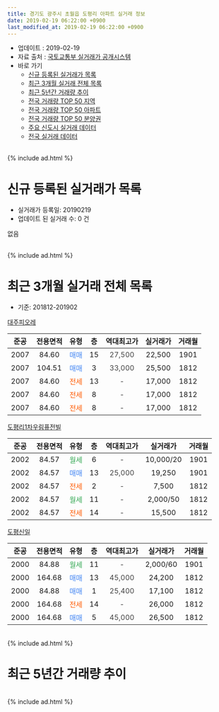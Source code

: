 ```yaml
---
title: 경기도 광주시 초월읍 도평리 아파트 실거래 정보
date: 2019-02-19 06:22:00 +0900
last_modified_at: 2019-02-19 06:22:00 +0900
---
```


* 업데이트 : 2019-02-19
* 자료 출처 : [국토교통부 실거래가 공개시스템](http://rt.molit.go.kr)
* 바로 가기
    * [신규 등록된 실거래가 목록](#신규-등록된-실거래가-목록)
    * [최근 3개월 실거래 전체 목록](#최근-3개월-실거래-전체-목록)
    * [최근 5년간 거래량 추이](#최근-5년간-거래량-추이)
    * [전국 거래량 TOP 50 지역](https://ayogom.github.io/apt-trade-info/최근-3개월-전국에서-가장-거래가-많이-발생한-지역)
    * [전국 거래량 TOP 50 아파트](https://ayogom.github.io/apt-trade-info/최근-3개월-전국에서-가장-거래가-많이-발생한-아파트)
    * [전국 거래량 TOP 50 분양권](https://ayogom.github.io/apt-trade-info/최근-3개월-전국에서-가장-거래가-많이-발생한-분양권)
    * [주요 신도시 실거래 데이터](https://ayogom.github.io/apt-trade-info/주요-신도시)
    * [전국 실거래 데이터](https://ayogom.github.io/apt-trade-info/전국)
<br>
{% include ad.html %}
<br>

# 신규 등록된 실거래가 목록
* 실거래가 등록일: 20190219
* 업데이트 된 실거래 수: 0 건

없음

<br>
{% include ad.html %}
<br>

# 최근 3개월 실거래 전체 목록
* 기준: 201812-201902


[대주피오레](https://search.naver.com/search.naver?query=%EA%B2%BD%EA%B8%B0%EB%8F%84+%EA%B4%91%EC%A3%BC%EC%8B%9C+%EC%B4%88%EC%9B%94%EC%9D%8D+%EB%8F%84%ED%8F%89%EB%A6%AC+%EB%8C%80%EC%A3%BC%ED%94%BC%EC%98%A4%EB%A0%88)

|준공|전용면적|유형|층|역대최고가|실거래가|거래월|
|:---:|:---:|:---:|:---:|:---:|:---:|:---:|
|2007|84.60|<span style="color:#4285f3">매매</span>|15|<span style="color:#444444">27,500</span>|22,500|1901|
|2007|104.51|<span style="color:#4285f3">매매</span>|3|<span style="color:#444444">33,000</span>|25,500|1812|
|2007|84.60|<span style="color:#ff5a00">전세</span>|13|<span style="color:#444444">-</span>|17,000|1812|
|2007|84.60|<span style="color:#ff5a00">전세</span>|8|<span style="color:#444444">-</span>|17,000|1812|
|2007|84.60|<span style="color:#ff5a00">전세</span>|8|<span style="color:#444444">-</span>|17,000|1812|

[도평리1차우림퓨전빌](https://search.naver.com/search.naver?query=%EA%B2%BD%EA%B8%B0%EB%8F%84+%EA%B4%91%EC%A3%BC%EC%8B%9C+%EC%B4%88%EC%9B%94%EC%9D%8D+%EB%8F%84%ED%8F%89%EB%A6%AC+%EB%8F%84%ED%8F%89%EB%A6%AC1%EC%B0%A8%EC%9A%B0%EB%A6%BC%ED%93%A8%EC%A0%84%EB%B9%8C)

|준공|전용면적|유형|층|역대최고가|실거래가|거래월|
|:---:|:---:|:---:|:---:|:---:|:---:|:---:|
|2002|84.57|<span style="color:#34a853">월세</span>|6|<span style="color:#444444">-</span>|10,000/20|1901|
|2002|84.57|<span style="color:#4285f3">매매</span>|13|<span style="color:#444444">25,000</span>|19,250|1901|
|2002|84.57|<span style="color:#ff5a00">전세</span>|2|<span style="color:#444444">-</span>|7,500|1812|
|2002|84.57|<span style="color:#34a853">월세</span>|11|<span style="color:#444444">-</span>|2,000/50|1812|
|2002|84.57|<span style="color:#ff5a00">전세</span>|14|<span style="color:#444444">-</span>|15,500|1812|

[도평신일](https://search.naver.com/search.naver?query=%EA%B2%BD%EA%B8%B0%EB%8F%84+%EA%B4%91%EC%A3%BC%EC%8B%9C+%EC%B4%88%EC%9B%94%EC%9D%8D+%EB%8F%84%ED%8F%89%EB%A6%AC+%EB%8F%84%ED%8F%89%EC%8B%A0%EC%9D%BC)

|준공|전용면적|유형|층|역대최고가|실거래가|거래월|
|:---:|:---:|:---:|:---:|:---:|:---:|:---:|
|2000|84.88|<span style="color:#34a853">월세</span>|11|<span style="color:#444444">-</span>|2,000/60|1901|
|2000|164.68|<span style="color:#4285f3">매매</span>|13|<span style="color:#444444">45,000</span>|24,200|1812|
|2000|84.88|<span style="color:#4285f3">매매</span>|1|<span style="color:#444444">25,400</span>|17,100|1812|
|2000|164.68|<span style="color:#ff5a00">전세</span>|14|<span style="color:#444444">-</span>|26,000|1812|
|2000|164.68|<span style="color:#4285f3">매매</span>|5|<span style="color:#444444">45,000</span>|26,500|1812|


<br>
{% include ad.html %}
<br>

# 최근 5년간 거래량 추이


<div style="width:100%;">
    <canvas id="deal_progress" height="200"></canvas>
</div>

<script>
new Chart(document.getElementById("deal_progress"), {
    type: 'line',
    data: {
        labels: ['201402','201403','201404','201405','201406','201407','201408','201409','201410','201411','201412','201501','201502','201503','201504','201505','201506','201507','201508','201509','201510','201511','201512','201601','201602','201603','201604','201605','201606','201607','201608','201609','201610','201611','201612','201701','201702','201703','201704','201705','201706','201707','201708','201709','201710','201711','201712','201801','201802','201803','201804','201805','201806','201807','201808','201809','201810','201811','201812','201901','201902'],
        datasets: [{
            label: '매매',
            pointRadius: 1,
            data: [20, 9, 11, 4, 6, 10, 10, 14, 14, 10, 7, 10, 16, 28, 20, 11, 15, 25, 7, 10, 19, 8, 7, 6, 1, 9, 11, 1, 6, 23, 9, 13, 12, 3, 6, 3, 7, 1, 2, 6, 17, 7, 2, 9, 8, 2, 1, 1, 10, 5, 8, 5, 7, 1, 4, 11, 6, 8, 4, 2, 0],
            borderColor: "rgba(255, 201, 14, 1)",
            backgroundColor: "rgba(255, 201, 14, 0.5)",
            fill: false,
            lineTension: 0
        },{
            label: '전월세',
            pointRadius: 1,
            data: [12, 6, 15, 5, 9, 7, 5, 10, 13, 5, 5, 10, 13, 5, 15, 10, 7, 7, 3, 7, 8, 9, 9, 2, 8, 10, 7, 5, 10, 4, 7, 7, 12, 7, 12, 1, 8, 9, 8, 5, 7, 4, 11, 1, 6, 8, 5, 7, 6, 10, 10, 4, 6, 2, 5, 8, 5, 5, 7, 2, 0],
            borderColor: "rgba(0, 141, 185, 1)",
            backgroundColor: "rgba(0, 141, 185, 0.5)",
            fill: false,
            lineTension: 0
        }
        ]
    },
    options: {
        responsive: true,
        title: {
            display: false
        },
        tooltips: {
            mode: 'index',
            intersect: false
        },
        hover: {
            mode: 'nearest',
            intersect: true
        },
        scales: {
            xAxes: [{
                display: true,
                scaleLabel: {
                    display: true,
                    labelString: '년/월'
                }
            }],
            yAxes: [{
                display: true,
                ticks: {
                    suggestedMin: 0,
                },
                scaleLabel: {
                    display: true,
                    labelString: '실거래 수'
                }
            }]
        }
    }
});

</script>


<br>
{% include ad.html %}
<br>


